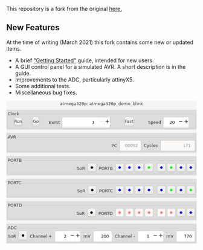 This repository is a fork from the original [here.](https://github.com/buserror/simavr)

New Features
------------
At the time of writing (March 2021) this fork contains some new or updated items.

+ A brief ["Getting Started"](./doc/Getting_Started.html) guide, intended for new users.
+ A GUI control panel for a simulated AVR.  A short description is in the guide.
+ Improvements to the ADC, particularly attinyX5.
+ Some additional tests.
+ Miscellaneous bug fixes.

![AVR control panel](./doc/img/panel.png)

